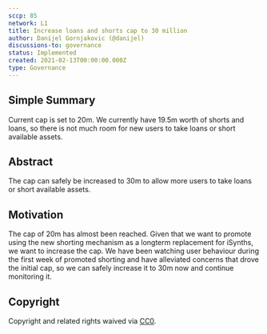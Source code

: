 ```yaml
---
sccp: 85
network: L1
title: Increase loans and shorts cap to 30 million
author: Danijel Gornjakovic (@danijel)
discussions-to: governance
status: Implemented
created: 2021-02-13T00:00:00.000Z
type: Governance
---
```


<!--You can leave these HTML comments in your merged SCCP and delete the visible duplicate text guides, they will not appear and may be helpful to refer to if you edit it again. This is the suggested template for new SCCPs. Note that an SCCP number will be assigned by an editor. When opening a pull request to submit your SCCP, please use an abbreviated title in the filename, `sccp-draft_title_abbrev.md`. The title should be 44 characters or less.-->

## Simple Summary

<!--"If you can't explain it simply, you don't understand it well enough." Provide a simplified and layman-accessible explanation of the SCCP.-->

Current cap is set to 20m. We currently have 19.5m worth of shorts and loans, so there is not much room for new users to take loans or short available assets.

## Abstract

<!--A short (~200 word) description of the variable change proposed.-->

The cap can safely be increased to 30m to allow more users to take loans or short available assets.

## Motivation

<!--The motivation is critical for SCCPs that want to update variables within Synthetix. It should clearly explain why the existing variable is not incentive aligned. SCCP submissions without sufficient motivation may be rejected outright.-->

The cap of 20m has almost been reached. Given that we want to promote using the new shorting mechanism as a longterm replacement for iSynths, we want to increase the cap.
We have been watching user behaviour during the first week of promoted shorting and have alleviated concerns that drove the initial cap, so we can safely increase it to 30m now and continue monitoring it.

## Copyright

Copyright and related rights waived via [CC0](https://creativecommons.org/publicdomain/zero/1.0/).
